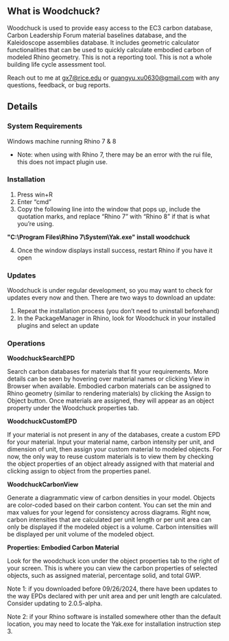 ## What is Woodchuck?

Woodchuck is used to provide easy access to the EC3 carbon database, Carbon Leadership Forum material baselines database, and the Kaleidoscope assemblies database. It includes geometric calculator functionalities that can be used to quickly calculate embodied carbon of modeled Rhino geometry. This is not a reporting tool. This is not a whole building life cycle assessment tool. 

Reach out to me at gx7@rice.edu or guangyu.xu0630@gmail.com with any questions, feedback, or bug reports.

## Details

### System Requirements
Windows machine running Rhino 7 & 8
* Note: when using with Rhino 7, there may be an error with the rui file, this does not impact plugin use.

### Installation
1. Press win+R
2. Enter “cmd”
3. Copy the following line into the window that pops up, include the quotation marks, and replace “Rhino 7” with “Rhino 8” if that is what you’re using.

__"C:\Program Files\Rhino 7\System\Yak.exe" install woodchuck__

4. Once the window displays install success, restart Rhino if you have it open

### Updates
Woodchuck is under regular development, so you may want to check for updates every now and then. There are two ways to download an update:
1. Repeat the installation process (you don’t need to uninstall beforehand)
2. In the PackageManager in Rhino, look for Woodchuck in your installed plugins and select an update

### Operations
__WoodchuckSearchEPD__

Search carbon databases for materials that fit your requirements. More details can be seen by hovering over material names or clicking View in Browser when available. Embodied carbon materials can be assigned to Rhino geometry (similar to rendering materials) by clicking the Assign to Object button. Once materials are assigned, they will appear as an object property under the Woodchuck properties tab.

__WoodchuckCustomEPD__

If your material is not present in any of the databases, create a custom EPD for your material. Input your material name, carbon intensity per unit, and dimension of unit, then assign your custom material to modeled objects. For now, the only way to reuse custom materials is to view them by checking the object properties of an object already assigned with that material and clicking assign to object from the properties panel.

__WoodchuckCarbonView__

Generate a diagrammatic view of carbon densities in your model. Objects are color-coded based on their carbon content. You can set the min and max values for your legend for consistency across diagrams. Right now, carbon intensities that are calculated per unit length or per unit area can only be displayed if the modeled object is a volume. Carbon intensities will be displayed per unit volume of the modeled object.

__Properties: Embodied Carbon Material__

Look for the woodchuck icon under the object properties tab to the right of your screen. This is where you can view the carbon properties of selected objects, such as assigned material, percentage solid, and total GWP.


Note 1: if you downloaded before 09/26/2024, there have been updates to the way EPDs declared with per unit area and per unit length are calculated. Consider updating to 2.0.5-alpha.

Note 2: if your Rhino software is installed somewhere other than the default location, you may need to locate the Yak.exe for installation instruction step 3.
